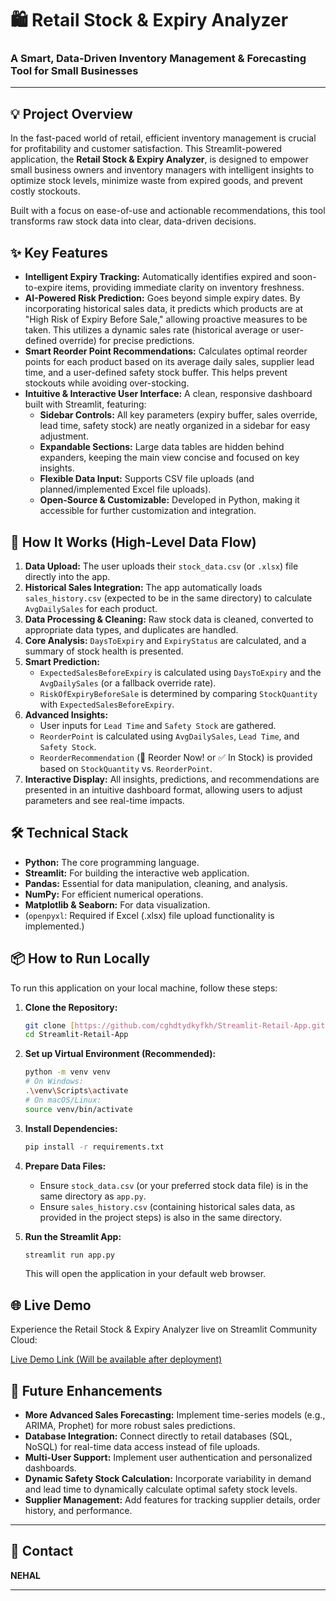 # 🛍️ Retail Stock & Expiry Analyzer

### A Smart, Data-Driven Inventory Management & Forecasting Tool for Small Businesses

---

## 💡 Project Overview

In the fast-paced world of retail, efficient inventory management is crucial for profitability and customer satisfaction. This Streamlit-powered application, the **Retail Stock & Expiry Analyzer**, is designed to empower small business owners and inventory managers with intelligent insights to optimize stock levels, minimize waste from expired goods, and prevent costly stockouts.

Built with a focus on ease-of-use and actionable recommendations, this tool transforms raw stock data into clear, data-driven decisions.

## ✨ Key Features

* **Intelligent Expiry Tracking:** Automatically identifies expired and soon-to-expire items, providing immediate clarity on inventory freshness.
* **AI-Powered Risk Prediction:** Goes beyond simple expiry dates. By incorporating historical sales data, it predicts which products are at "High Risk of Expiry Before Sale," allowing proactive measures to be taken. This utilizes a dynamic sales rate (historical average or user-defined override) for precise predictions.
* **Smart Reorder Point Recommendations:** Calculates optimal reorder points for each product based on its average daily sales, supplier lead time, and a user-defined safety stock buffer. This helps prevent stockouts while avoiding over-stocking.
* **Intuitive & Interactive User Interface:** A clean, responsive dashboard built with Streamlit, featuring:
    * **Sidebar Controls:** All key parameters (expiry buffer, sales override, lead time, safety stock) are neatly organized in a sidebar for easy adjustment.
    * **Expandable Sections:** Large data tables are hidden behind expanders, keeping the main view concise and focused on key insights.
    * **Flexible Data Input:** Supports CSV file uploads (and planned/implemented Excel file uploads).
    * **Open-Source & Customizable:** Developed in Python, making it accessible for further customization and integration.

## 🚀 How It Works (High-Level Data Flow)

1.  **Data Upload:** The user uploads their `stock_data.csv` (or `.xlsx`) file directly into the app.
2.  **Historical Sales Integration:** The app automatically loads `sales_history.csv` (expected to be in the same directory) to calculate `AvgDailySales` for each product.
3.  **Data Processing & Cleaning:** Raw stock data is cleaned, converted to appropriate data types, and duplicates are handled.
4.  **Core Analysis:** `DaysToExpiry` and `ExpiryStatus` are calculated, and a summary of stock health is presented.
5.  **Smart Prediction:**
    * `ExpectedSalesBeforeExpiry` is calculated using `DaysToExpiry` and the `AvgDailySales` (or a fallback override rate).
    * `RiskOfExpiryBeforeSale` is determined by comparing `StockQuantity` with `ExpectedSalesBeforeExpiry`.
6.  **Advanced Insights:**
    * User inputs for `Lead Time` and `Safety Stock` are gathered.
    * `ReorderPoint` is calculated using `AvgDailySales`, `Lead Time`, and `Safety Stock`.
    * `ReorderRecommendation` (🚨 Reorder Now! or ✅ In Stock) is provided based on `StockQuantity` vs. `ReorderPoint`.
7.  **Interactive Display:** All insights, predictions, and recommendations are presented in an intuitive dashboard format, allowing users to adjust parameters and see real-time impacts.

## 🛠️ Technical Stack

* **Python:** The core programming language.
* **Streamlit:** For building the interactive web application.
* **Pandas:** Essential for data manipulation, cleaning, and analysis.
* **NumPy:** For efficient numerical operations.
* **Matplotlib & Seaborn:** For data visualization.
* (`openpyxl`: Required if Excel (.xlsx) file upload functionality is implemented.)

## 📦 How to Run Locally

To run this application on your local machine, follow these steps:

1.  **Clone the Repository:**
    ```bash
    git clone [https://github.com/cghdtydkyfkh/Streamlit-Retail-App.git]()]
    cd Streamlit-Retail-App
    ```

2.  **Set up Virtual Environment (Recommended):**
    ```bash
    python -m venv venv
    # On Windows:
    .\venv\Scripts\activate
    # On macOS/Linux:
    source venv/bin/activate
    ```

3.  **Install Dependencies:**
    ```bash
    pip install -r requirements.txt
    ```

4.  **Prepare Data Files:**
    * Ensure `stock_data.csv` (or your preferred stock data file) is in the same directory as `app.py`.
    * Ensure `sales_history.csv` (containing historical sales data, as provided in the project steps) is also in the same directory.

5.  **Run the Streamlit App:**
    ```bash
    streamlit run app.py
    ```
    This will open the application in your default web browser.

## 🌐 Live Demo

Experience the Retail Stock & Expiry Analyzer live on Streamlit Community Cloud:

[Live Demo Link (Will be available after deployment)](https://app-retail-app-lnwyvyjrjxzkkogkryfht8.streamlit.app) 

## 🚀 Future Enhancements

* **More Advanced Sales Forecasting:** Implement time-series models (e.g., ARIMA, Prophet) for more robust sales predictions.
* **Database Integration:** Connect directly to retail databases (SQL, NoSQL) for real-time data access instead of file uploads.
* **Multi-User Support:** Implement user authentication and personalized dashboards.
* **Dynamic Safety Stock Calculation:** Incorporate variability in demand and lead time to dynamically calculate optimal safety stock levels.
* **Supplier Management:** Add features for tracking supplier details, order history, and performance.

---

## 📧 Contact

**NEHAL**


---
